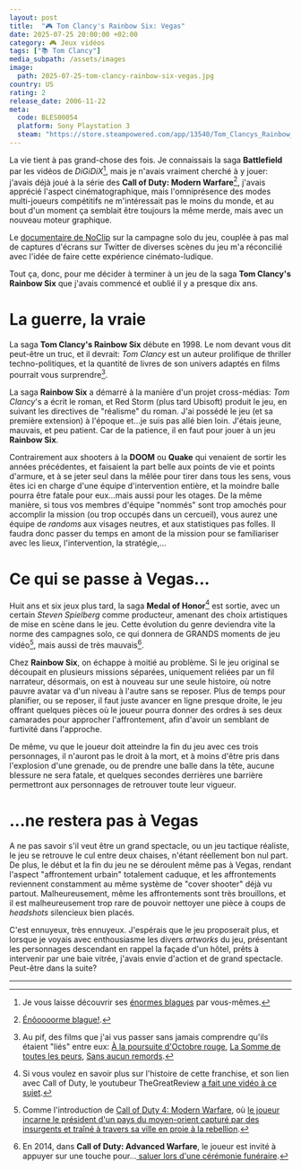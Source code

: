 ```yaml
---
layout: post
title:  "🎮 Tom Clancy's Rainbow Six: Vegas"
date: 2025-07-25 20:00:00 +02:00
category: 🎮 Jeux vidéos
tags: ["📚 Tom Clancy"]
media_subpath: /assets/images
image:
  path: 2025-07-25-tom-clancy-rainbow-six-vegas.jpg
country: US
rating: 2
release_date: 2006-11-22
meta:
  code: BLES00054
  platform: Sony Playstation 3
  steam: "https://store.steampowered.com/app/13540/Tom_Clancys_Rainbow_Six_Vegas/"
---
```


La vie tient à pas grand-chose des fois. Je connaissais la saga **Battlefield** par les vidéos de _DiGiDiX_[^1], mais je n'avais vraiment cherché à y jouer: j'avais déjà joué à la série des **Call of Duty: Modern Warfare**[^2], j'avais apprécié l'aspect cinématographique, mais l'omniprésence des modes multi-joueurs compétitifs ne m'intéressait pas le moins du monde, et au bout d'un moment ça semblait être toujours la même merde, mais avec un nouveau moteur graphique.

Le [<i class="fab fa-youtube"></i> documentaire de NoClip](https://www.youtube.com/watch?v=_kfST9l8nIE) sur la campagne solo du jeu, couplée à pas mal de captures d'écrans sur Twitter de diverses scènes du jeu m'a réconcilié avec l'idée de faire cette expérience cinémato-ludique.

Tout ça, donc, pour me décider à terminer à un jeu de la saga **Tom Clancy's Rainbow Six** que j'avais commencé et oublié il y a presque dix ans.

# La guerre, la vraie

La saga **Tom Clancy's Rainbow Six** débute en 1998. Le nom devant vous dit peut-être un truc, et il devrait: _Tom Clancy_ est un auteur prolifique de thriller techno-politiques, et la quantité de livres de son univers adaptés en films pourrait vous surprendre[^3].

La saga **Rainbow Six** a démarré à la manière d'un projet cross-médias: _Tom Clancy_'s a écrit le roman, et Red Storm (plus tard Ubisoft) produit le jeu, en suivant les directives de "réalisme" du roman. J'ai possédé le jeu (et sa première extension) à l'époque et...je suis pas allé bien loin. J'étais jeune, mauvais, et peu patient. Car de la patience, il en faut pour jouer à un jeu **Rainbow Six**.

Contrairement aux shooters à la **DOOM** ou **Quake** qui venaient de sortir les années précédentes, et faisaient la part belle aux points de vie et points d'armure, et à se jeter seul dans la mêlée pour tirer dans tous les sens, vous êtes ici en charge d'une équipe d'intervention entière, et la moindre balle pourra être fatale pour eux...mais aussi pour les otages. De la même manière, si tous vos membres d'équipe "nommés" sont trop amochés pour accomplir la mission (ou trop occupés dans un cercueil), vous aurez une équipe de _randoms_ aux visages neutres, et aux statistiques pas folles. Il faudra donc passer du temps en amont de la mission pour se familiariser avec les lieux, l'intervention, la stratégie,...

# Ce qui se passe à Vegas...

Huit ans et six jeux plus tard, la saga **Medal of Honor**[^4] est sortie, avec un certain _Steven Spielberg_ comme producteur, amenant des choix artistiques de mise en scène dans le jeu. Cette évolution du genre deviendra vite la norme des campagnes solo, ce qui donnera de GRANDS moments de jeu vidéo[^5], mais aussi de très mauvais[^6].

Chez **Rainbow Six**, on échappe à moitié au problème. Si le jeu original se découpait en plusieurs missions séparées, uniquement reliées par un fil narrateur, désormais, on est à nouveau sur une seule histoire, où notre pauvre avatar va d'un niveau à l'autre sans se reposer. Plus de temps pour planifier, ou se reposer, il faut juste avancer en ligne presque droite, le jeu offrant quelques pièces où le joueur pourra donner des ordres à ses deux camarades pour approcher l'affrontement, afin d'avoir un semblant de furtivité dans l'approche.

De même, vu que le joueur doit atteindre la fin du jeu avec ces trois personnages, il n'auront pas le droit à la mort, et à moins d'être pris dans l'explosion d'une grenade, ou de prendre une balle dans la tête, aucune blessure ne sera fatale, et quelques secondes derrières une barrière permettront aux personnages de retrouver toute leur vigueur. 

# ...ne restera pas à Vegas

A ne pas savoir s'il veut être un grand spectacle, ou un jeu tactique réaliste, le jeu se retrouve le cul entre deux chaises, n'étant réellement bon nul part. De plus, le début et la fin du jeu ne se déroulent même pas à Vegas, rendant l'aspect "affrontement urbain" totalement caduque, et les affrontements reviennent constamment au même système de "cover shooter" déjà vu partout. Malheureusement, même les affrontements sont très brouillons, et il est malheureusement trop rare de pouvoir nettoyer une pièce à coups de _headshots_ silencieux bien placés.

C'est ennuyeux, très ennuyeux. J'espérais que le jeu proposerait plus, et lorsque je voyais avec enthousiasme les divers _artworks_ du jeu, présentant les personnages descendant en rappel la façade d'un hôtel, prêts à intervenir par une baie vitrée, j'avais envie d'action et de grand spectacle. Peut-être dans la suite?

***
[^1]: Je vous laisse découvrir ses [<i class="fab fa-youtube"></i> énormes blagues](https://www.youtube.com/watch?v=mLoazdl1zhQ) par vous-mêmes.
[^2]: [<i class="fab fa-youtube"></i> Énôoooorme blague!](https://www.youtube.com/watch?v=Q3mMOXKNjH4).
[^3]: Au pif, des films que j'ai vus passer sans jamais comprendre qu'ils étaient "liés" entre eux: [<i class="fab fa-wikipedia-w"></i> À la poursuite d'Octobre rouge](https://fr.wikipedia.org/wiki/%C3%80_la_poursuite_d%27Octobre_rouge_(film)), [<i class="fab fa-wikipedia-w"></i> La Somme de toutes les peurs](https://fr.wikipedia.org/wiki/La_Somme_de_toutes_les_peurs_(film)), [<i class="fab fa-wikipedia-w"></i> Sans aucun remords](https://fr.wikipedia.org/wiki/Sans_aucun_remords_(film)).
[^4]: Si vous voulez en savoir plus sur l'histoire de cette franchise, et son lien avec Call of Duty, le youtubeur TheGreatReview [<i class="fab fa-youtube"></i> a fait une vidéo à ce sujet](https://www.youtube.com/watch?v=QF6BocR_7UA).
[^5]: Comme l'introduction de [<i class="fab fa-wikipedia-w"></i> Call of Duty 4: Modern Warfare](https://fr.wikipedia.org/wiki/Call_of_Duty_4:_Modern_Warfare), où [<i class="fab fa-youtube"></i> le joueur incarne le président d'un pays du moyen-orient capturé par des insurgents et traîné à travers sa ville en proie à la rebellion](https://www.youtube.com/watch?v=6zVDvxj0lDE).
[^6]: En 2014, dans **Call of Duty: Advanced Warfare**, le joueur est invité à appuyer sur une touche pour...[<i class="fab fa-youtube"></i> saluer lors d'une cérémonie funéraire](https://www.youtube.com/watch?v=TtMzTGfs-fc).